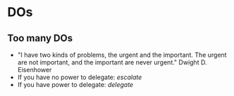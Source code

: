 # DOs

## Too many DOs

* "I have two kinds of problems, the urgent and the important. The urgent are not important, and the important are never urgent." Dwight D. Eisenhower
* If you have no power to delegate: _escalate_
* If you have power to delegate: _delegate_
